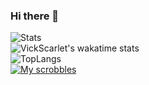 ### Hi there 👋
![Stats](https://github-readme-stats.vercel.app/api?username=vickscarlet&show_icons=true&theme=ocean_dark&hide_border=true)  
![VickScarlet's wakatime stats](https://github-readme-stats.vercel.app/api/wakatime?username=vickscarlet&layout=compact&show_icons=true&theme=ocean_dark&hide_border=true)  
![TopLangs](https://github-readme-stats.vercel.app/api/top-langs?username=vickscarlet&layout=compact&show_icons=true&theme=ocean_dark&hide_border=true)  
[![My scrobbles](https://lastfm-recently-played.vercel.app/api?user=vick_scarlet&width=495)](https://www.last.fm/user/vick_scarlet)  
